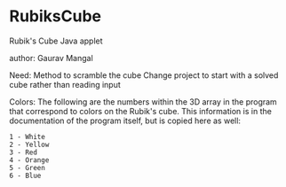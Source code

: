 RubiksCube
==========

Rubik's Cube Java applet

author: Gaurav Mangal

Need:
    Method to scramble the cube
    Change project to start with a solved cube rather than reading input

Colors:
    The following are the numbers within the 3D array in the program that
    correspond to colors on the Rubik's cube. This information is in the 
    documentation of the program itself, but is copied here as well:

    1 - White
    2 - Yellow
    3 - Red
    4 - Orange
    5 - Green
    6 - Blue
